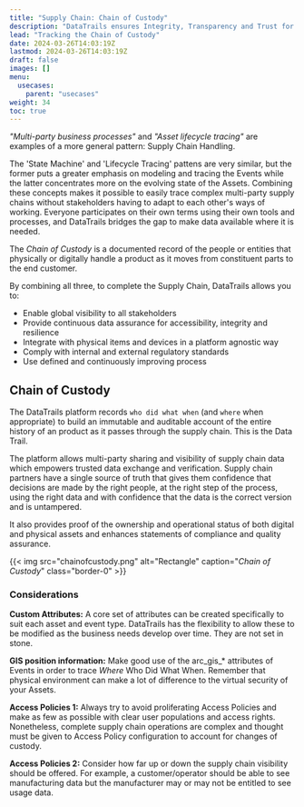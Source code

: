 ```yaml
---
title: "Supply Chain: Chain of Custody"
description: "DataTrails ensures Integrity, Transparency and Trust for Supply Chains"
lead: "Tracking the Chain of Custody"
date: 2024-03-26T14:03:19Z
lastmod: 2024-03-26T14:03:19Z
draft: false
images: []
menu: 
  usecases:
    parent: "usecases"
weight: 34
toc: true
---
```


*"Multi-party business processes"* and *"Asset lifecycle tracing"* are examples of a more general pattern: Supply Chain Handling.

The 'State Machine' and 'Lifecycle Tracing' pattens are very similar, but the former puts a greater emphasis on modeling and tracing the Events while the latter concentrates more on the evolving state of the Assets. Combining these concepts makes it possible to easily trace complex multi-party supply chains without stakeholders having to adapt to each other's ways of working. Everyone participates on their own terms using their own tools and processes, and DataTrails bridges the gap to make data available where it is needed.

The *Chain of Custody* is a documented record of the people or entities that physically or digitally handle a product as it moves from constituent parts to the end customer.

By combining all three, to complete the Supply Chain, DataTrails allows you to:  

* Enable global visibility to all stakeholders
* Provide continuous data assurance for accessibility, integrity and resilience
* Integrate with physical items and devices in a platform agnostic way
* Comply with internal and external regulatory standards
* Use defined and continuously improving process

## Chain of Custody
The DataTrails platform records `who did what when` (and `where` when appropriate) to build an immutable and auditable account of the entire history of an product as it passes through the supply chain. This is the Data Trail.

The platform allows multi-party sharing and visibility of supply chain data which empowers trusted data exchange and verification. Supply chain partners have a single source of truth that gives them confidence that decisions are made by the right people, at the right step of the process, using the right data and with confidence that the data is the correct version and is untampered. 

It also provides proof of the ownership and operational status of both digital and physical assets and enhances statements of compliance and quality assurance. 

{{< img src="chainofcustody.png" alt="Rectangle" caption="<em>Chain of Custody</em>" class="border-0" >}}

### Considerations

**Custom Attributes:** A core set of attributes can be created specifically to suit each asset and event type. DataTrails has the flexibility to allow these to be modified as the business needs develop over time. They are not set in stone.

**GIS position information:** Make good use of the arc_gis_* attributes of Events in order to trace *Where* Who Did What When. Remember that physical environment can make a lot of difference to the virtual security of your Assets.

**Access Policies 1:** Always try to avoid proliferating Access Policies and make as few as possible with clear user populations and access rights. Nonetheless, complete supply chain operations are complex and thought must be given to Access Policy configuration to account for changes of custody.

**Access Policies 2:** Consider how far up or down the supply chain visibility should be offered. For example, a customer/operator should be able to see manufacturing data but the manufacturer may or may not be entitled to see usage data.
